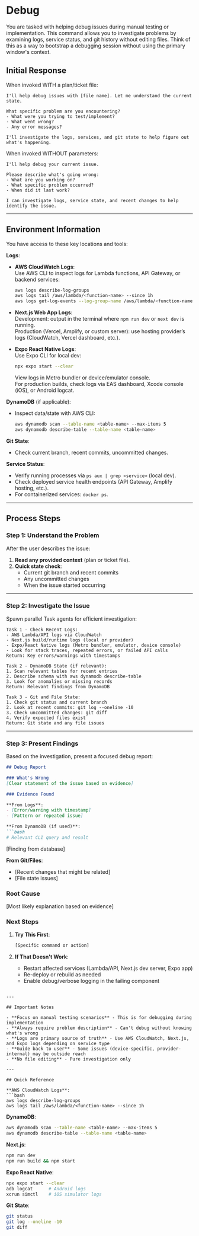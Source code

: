 # Debug

You are tasked with helping debug issues during manual testing or implementation. This command allows you to investigate problems by examining logs, service status, and git history without editing files. Think of this as a way to bootstrap a debugging session without using the primary window's context.

## Initial Response

When invoked WITH a plan/ticket file:
```
I'll help debug issues with [file name]. Let me understand the current state.

What specific problem are you encountering?
- What were you trying to test/implement?
- What went wrong?
- Any error messages?

I'll investigate the logs, services, and git state to help figure out what's happening.
```

When invoked WITHOUT parameters:
```
I'll help debug your current issue.

Please describe what's going wrong:
- What are you working on?
- What specific problem occurred?
- When did it last work?

I can investigate logs, service state, and recent changes to help identify the issue.
```

---

## Environment Information

You have access to these key locations and tools:

**Logs**:
- **AWS CloudWatch Logs**:  
  Use AWS CLI to inspect logs for Lambda functions, API Gateway, or backend services:  
  ```bash
  aws logs describe-log-groups
  aws logs tail /aws/lambda/<function-name> --since 1h
  aws logs get-log-events --log-group-name /aws/lambda/<function-name> --log-stream-name <stream>
  ```

- **Next.js Web App Logs**:  
  Development: output in the terminal where `npm run dev` or `next dev` is running.  
  Production (Vercel, Amplify, or custom server): use hosting provider’s logs (CloudWatch, Vercel dashboard, etc.).

- **Expo React Native Logs**:  
  Use Expo CLI for local dev:  
  ```bash
  npx expo start --clear
  ```  
  View logs in Metro bundler or device/emulator console.  
  For production builds, check logs via EAS dashboard, Xcode console (iOS), or Android logcat.

**DynamoDB** (if applicable):
- Inspect data/state with AWS CLI:  
  ```bash
  aws dynamodb scan --table-name <table-name> --max-items 5
  aws dynamodb describe-table --table-name <table-name>
  ```

**Git State**:
- Check current branch, recent commits, uncommitted changes.

**Service Status**:
- Verify running processes via `ps aux | grep <service>` (local dev).
- Check deployed service health endpoints (API Gateway, Amplify hosting, etc.).
- For containerized services: `docker ps`.

---

## Process Steps

### Step 1: Understand the Problem

After the user describes the issue:

1. **Read any provided context** (plan or ticket file).  
2. **Quick state check**:
   - Current git branch and recent commits
   - Any uncommitted changes
   - When the issue started occurring

---

### Step 2: Investigate the Issue

Spawn parallel Task agents for efficient investigation:

```
Task 1 - Check Recent Logs:
- AWS Lambda/API logs via CloudWatch
- Next.js build/runtime logs (local or provider)
- Expo/React Native logs (Metro bundler, emulator, device console)
- Look for stack traces, repeated errors, or failed API calls
Return: Key errors/warnings with timestamps
```

```
Task 2 - DynamoDB State (if relevant):
1. Scan relevant tables for recent entries
2. Describe schema with aws dynamodb describe-table
3. Look for anomalies or missing records
Return: Relevant findings from DynamoDB
```

```
Task 3 - Git and File State:
1. Check git status and current branch
2. Look at recent commits: git log --oneline -10
3. Check uncommitted changes: git diff
4. Verify expected files exist
Return: Git state and any file issues
```

---

### Step 3: Present Findings

Based on the investigation, present a focused debug report:

```markdown
## Debug Report

### What's Wrong
[Clear statement of the issue based on evidence]

### Evidence Found

**From Logs**:
- [Error/warning with timestamp]
- [Pattern or repeated issue]

**From DynamoDB (if used)**:
```bash
# Relevant CLI query and result
```
[Finding from database]

**From Git/Files**:
- [Recent changes that might be related]
- [File state issues]

### Root Cause
[Most likely explanation based on evidence]

### Next Steps

1. **Try This First**:
   ```bash
   [Specific command or action]
   ```

2. **If That Doesn't Work**:
   - Restart affected services (Lambda/API, Next.js dev server, Expo app)
   - Re-deploy or rebuild as needed
   - Enable debug/verbose logging in the failing component
```

---

## Important Notes

- **Focus on manual testing scenarios** - This is for debugging during implementation
- **Always require problem description** - Can't debug without knowing what's wrong
- **Logs are primary source of truth** - Use AWS CloudWatch, Next.js, and Expo logs depending on service type
- **Guide back to user** - Some issues (device-specific, provider-internal) may be outside reach
- **No file editing** - Pure investigation only

---

## Quick Reference

**AWS CloudWatch Logs**:
```bash
aws logs describe-log-groups
aws logs tail /aws/lambda/<function-name> --since 1h
```

**DynamoDB**:
```bash
aws dynamodb scan --table-name <table-name> --max-items 5
aws dynamodb describe-table --table-name <table-name>
```

**Next.js**:
```bash
npm run dev
npm run build && npm start
```

**Expo React Native**:
```bash
npx expo start --clear
adb logcat      # Android logs
xcrun simctl    # iOS simulator logs
```

**Git State**:
```bash
git status
git log --oneline -10
git diff
```
